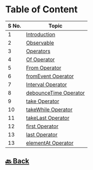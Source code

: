 <h1>Table of Content</h1>

| S No. | Topic                                                                                                                                          |
| ----- | ---------------------------------------------------------------------------------------------------------------------------------------------- |
| 1     | <a href="https://github.com/sanjay9616/JavaScript/blob/master/JavaScript-Technologies/RxJS/Introduction.md">Introduction</a>                   |
| 2     | <a href="https://github.com/sanjay9616/JavaScript/blob/master/JavaScript-Technologies/RxJS/Observable.md">Observable</a>                       |
| 3     | <a href="https://github.com/sanjay9616/JavaScript/blob/master/JavaScript-Technologies/RxJS/Operators.md">Operators</a>                         |
| 4     | <a href="https://github.com/sanjay9616/JavaScript/blob/master/JavaScript-Technologies/RxJS/Of-Operator.md">Of Operator</a>                     |
| 5     | <a href="https://github.com/sanjay9616/JavaScript/blob/master/JavaScript-Technologies/RxJS/From-Operator.md">From Operator</a>                 |
| 6     | <a href="https://github.com/sanjay9616/JavaScript/blob/master/JavaScript-Technologies/RxJS/fromEvent-Operator.md">fromEvent Operator</a>       |
| 7     | <a href="https://github.com/sanjay9616/JavaScript/blob/master/JavaScript-Technologies/RxJS/Interval-Operator.md">Interval Operator</a>         |
| 8     | <a href="https://github.com/sanjay9616/JavaScript/blob/master/JavaScript-Technologies/RxJS/debounceTime-Operator.md">debounceTime Operator</a> |
| 9     | <a href="https://github.com/sanjay9616/JavaScript/blob/master/JavaScript-Technologies/RxJS/take-Operator.md">take Operator</a>                 |
| 10    | <a href="https://github.com/sanjay9616/JavaScript/blob/master/JavaScript-Technologies/RxJS/takeWhile-Operator.md">takeWhile Operator</a>       |
| 11    | <a href="https://github.com/sanjay9616/JavaScript/blob/master/JavaScript-Technologies/RxJS/takeLast-Operator.md">takeLast Operator</a>         |
| 12    | <a href="https://github.com/sanjay9616/JavaScript/blob/master/JavaScript-Technologies/RxJS/first-Operator.md">first Operator</a>               |
| 13    | <a href="https://github.com/sanjay9616/JavaScript/blob/master/JavaScript-Technologies/RxJS/last-Operator.md">last Operator</a>                 |
| 13    | <a href="https://github.com/sanjay9616/JavaScript/blob/master/JavaScript-Technologies/RxJS/elementAt-Operator.md">elementAt Operator</a>       |

<h2><a href="https://github.com/sanjay9616/JavaScript/blob/master/JavaScript-Technologies/README.md"> 🔙 Back</a></h2>

